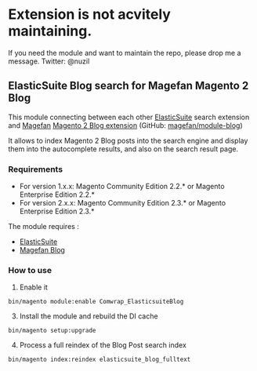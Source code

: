 # Extension is not acvitely maintaining.
If you need the module and want to maintain the repo, please drop me a message. 
Twitter: @nuzil

## ElasticSuite Blog search for Magefan Magento 2 Blog


This module connecting between each other [ElasticSuite](https://github.com/Smile-SA/elasticsuite) search extension and  [Magefan](https://magefan.com/magento2-extensions) [Magento 2 Blog extension](https://magefan.com/magento2-blog-extension)  (GitHub: [magefan/module-blog](https://github.com/magefan/module-blog))

It allows to index Magento 2 Blog posts into the search engine and display them into the autocomplete results, and also on the search result page.

### Requirements

* For version 1.x.x: Magento Community Edition 2.2.* or Magento Enterprise Edition 2.2.*
* For version 2.x.x: Magento Community Edition 2.3.* or Magento Enterprise Edition 2.3.*

The module requires :

- [ElasticSuite](https://github.com/Smile-SA/elasticsuite)
- [Magefan Blog](https://github.com/magefan/module-blog)

### How to use

1. Enable it

``` bin/magento module:enable Comwrap_ElasticsuiteBlog ```

3. Install the module and rebuild the DI cache

``` bin/magento setup:upgrade ```

4. Process a full reindex of the Blog Post search index

``` bin/magento index:reindex elasticsuite_blog_fulltext ```

